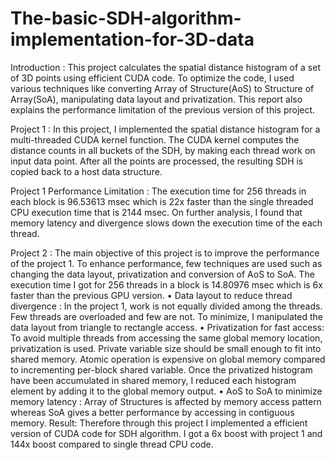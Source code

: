 # The-basic-SDH-algorithm-implementation-for-3D-data
Introduction :
This project calculates the spatial distance histogram of a set of 3D points using efficient CUDA
code. To optimize the code, I used various techniques like converting Array of Structure(AoS) to
Structure of Array(SoA), manipulating data layout and privatization. This report also explains the
performance limitation of the previous version of this project.

Project 1 :
In this project, I implemented the spatial distance histogram for a multi-threaded CUDA kernel
function. The CUDA kernel computes the distance counts in all buckets of the SDH, by making each
thread work on input data point. After all the points are processed, the resulting SDH is copied back to
a host data structure.

Project 1 Performance Limitation :
The execution time for 256 threads in each block is 96.53613 msec which is 22x faster than the
single threaded CPU execution time that is 2144 msec. On further analysis, I found that memory
latency and divergence slows down the execution time of the each thread.

Project 2 :
The main objective of this project is to improve the performance of the project 1. To enhance
performance, few techniques are used such as changing the data layout, privatization and conversion of
AoS to SoA. The execution time I got for 256 threads in a block is 14.80976 msec which is 6x faster
than the previous GPU version.
• Data layout to reduce thread divergence :
In the project 1, work is not equally divided among the threads. Few threads are overloaded
and few are not. To minimize, I manipulated the data layout from triangle to rectangle
access.
• Privatization for fast access:
To avoid multiple threads from accessing the same global memory location, privatization is
used. Private variable size should be small enough to fit into shared memory. Atomic
operation is expensive on global memory compared to incrementing per-block shared
variable. Once the privatized histogram have been accumulated in shared memory, I reduced
each histogram element by adding it to the global memory output.
• AoS to SoA to minimize memory latency :
Array of Structures is affected by memory access pattern whereas SoA gives a better
performance by accessing in contiguous memory.
Result:
Therefore through this project I implemented a efficient version of CUDA code for SDH
algorithm. I got a 6x boost with project 1 and 144x boost compared to single thread CPU code.
